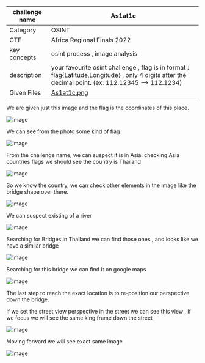 | challenge name | As1at1c  |
| -------- | ------- |
| Category | OSINT |
| CTF | Africa Regional Finals 2022 |
| key concepts | osint process , image analysis  |
| description | your favourite osint challenge , flag is in format : flag{Latitude,Longitude} , only 4 digits after the decimal point. (ex: 112.12345 --> 112.1234)|
| Given Files | [As1at1c.png](https://github.com/HussienMisbah/OSINT1337/blob/master/Challenges%20Files/As1at1c.png) |


We are given just this image and the flag is the coordinates of this place.

![image](https://github.com/HussienMisbah/OSINT1337/assets/67979878/e3a3115d-5e47-4f0b-9d83-599eb047a5e7)

We can see from the photo some kind of flag 

![image](https://github.com/HussienMisbah/OSINT1337/assets/67979878/ab860707-a5d0-4846-be9f-a2cb9a0f6b04)


From the challenge name, we can suspect it is in Asia. checking Asia countries flags we should see the country is Thailand

![image](https://github.com/HussienMisbah/OSINT1337/assets/67979878/c465d8a6-cbb7-47d6-90de-e3611ded59b8)


So we know the country, we can check other elements in the image like the bridge shape over there.

![image](https://github.com/HussienMisbah/OSINT1337/assets/67979878/7807d4c0-0bda-4c3a-b292-d3334fdb41ab)

We can suspect existing of a river 

![image](https://github.com/HussienMisbah/OSINT1337/assets/67979878/cc46dc69-7351-477d-92f2-8c85283101cd)

Searching for Bridges in Thailand we can find those ones , and looks like we have a similar bridge 

![image](https://github.com/HussienMisbah/OSINT1337/assets/67979878/3b0d91fa-cd37-4369-b3af-f8250266b9c0)

Searching for this bridge we can find it on google maps

![image](https://github.com/HussienMisbah/OSINT1337/assets/67979878/993b9610-a95f-4d78-a373-c388a0622c68)

The last step to reach the exact location is to re-position our perspective down the bridge.

If we set the street view perspective in the street we can see this view , if we focus we will see the same king frame down the street


![image](https://github.com/HussienMisbah/OSINT1337/assets/67979878/018535cc-7094-4602-9e78-8953e1aa0dc0)

Moving forward we will see exact same image 

![image](https://github.com/HussienMisbah/OSINT1337/assets/67979878/c3b87ac6-7598-4524-9dff-5fba82e93fda)
